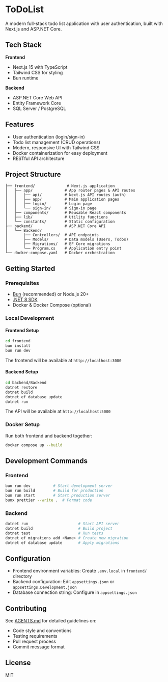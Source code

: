 # ToDoList

A modern full-stack todo list application with user authentication, built with Next.js and ASP.NET Core.

## Tech Stack

**Frontend**
- Next.js 15 with TypeScript
- Tailwind CSS for styling
- Bun runtime

**Backend**
- ASP.NET Core Web API
- Entity Framework Core
- SQL Server / PostgreSQL

## Features

- User authentication (login/sign-in)
- Todo list management (CRUD operations)
- Modern, responsive UI with Tailwind CSS
- Docker containerization for easy deployment
- RESTful API architecture

## Project Structure

```
├── frontend/              # Next.js application
│   ├── app/              # App router pages & API routes
│   │   ├── api/          # Next.js API routes (auth)
│   │   ├── app/          # Main application pages
│   │   ├── login/        # Login page
│   │   └── sign-in/      # Sign-in page
│   ├── components/       # Reusable React components
│   ├── lib/              # Utility functions
│   └── constants/        # Static configuration
├── backend/              # ASP.NET Core API
│   └── Backend/
│       ├── Controllers/  # API endpoints
│       ├── Models/       # Data models (Users, Todos)
│       ├── Migrations/   # EF Core migrations
│       └── Program.cs    # Application entry point
└── docker-compose.yaml   # Docker orchestration
```

## Getting Started

### Prerequisites

- [Bun](https://bun.sh/) (recommended) or Node.js 20+
- [.NET 8 SDK](https://dotnet.microsoft.com/download)
- Docker & Docker Compose (optional)

### Local Development

#### Frontend Setup

```bash
cd frontend
bun install
bun run dev
```

The frontend will be available at `http://localhost:3000`

#### Backend Setup

```bash
cd backend/Backend
dotnet restore
dotnet build
dotnet ef database update
dotnet run
```

The API will be available at `http://localhost:5000`

### Docker Setup

Run both frontend and backend together:

```bash
docker compose up --build
```

## Development Commands

### Frontend

```bash
bun run dev          # Start development server
bun run build        # Build for production
bun run start        # Start production server
bunx prettier --write .  # Format code
```

### Backend

```bash
dotnet run                      # Start API server
dotnet build                    # Build project
dotnet test                     # Run tests
dotnet ef migrations add <Name> # Create new migration
dotnet ef database update       # Apply migrations
```

## Configuration

- Frontend environment variables: Create `.env.local` in `frontend/` directory
- Backend configuration: Edit `appsettings.json` or `appsettings.Development.json`
- Database connection string: Configure in `appsettings.json`

## Contributing

See [AGENTS.md](AGENTS.md) for detailed guidelines on:
- Code style and conventions
- Testing requirements
- Pull request process
- Commit message format

## License

MIT
